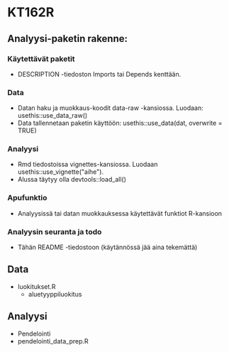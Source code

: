 # KT162R


## Analyysi-paketin rakenne:

### Käytettävät paketit

* DESCRIPTION -tiedoston Imports tai Depends kenttään.

### Data

* Datan haku ja muokkaus-koodit data-raw -kansiossa. Luodaan: usethis::use_data_raw()
* Data tallennetaan paketin käyttöön: usethis::use_data(dat, overwrite = TRUE)

### Analyysi

* Rmd tiedostoissa vignettes-kansiossa. Luodaan usethis::use_vignette("aihe").
* Alussa täytyy olla devtools::load_all()

### Apufunktio

* Analyysissä tai datan muokkauksessa käytettävät funktiot R-kansioon

### Analyysin seuranta ja todo

* Tähän README -tiedostoon (käytännössä jää aina tekemättä)



## Data

* luokitukset.R
    + aluetyyppiluokitus
    
    
## Analyysi

* Pendelointi
* pendelointi_data_prep.R


